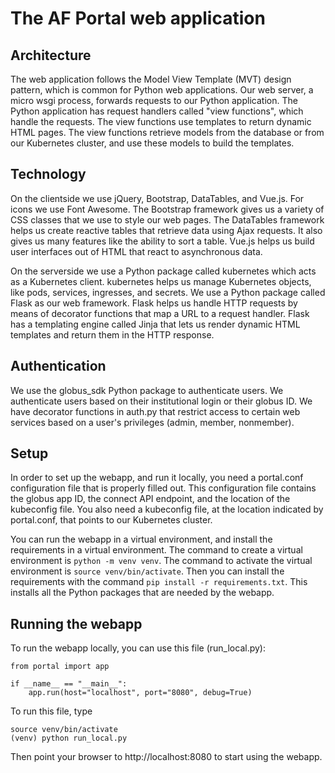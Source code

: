 # The AF Portal web application

## Architecture

The web application follows the Model View Template (MVT) design pattern, which is common for Python web applications. Our web server, a micro wsgi process, forwards requests to our Python application. The Python application has request handlers called "view functions", which handle the requests. The view functions use templates to return dynamic HTML pages. The view functions retrieve models from the database or from our Kubernetes cluster, and use these models to build the templates.

## Technology

On the clientside we use jQuery, Bootstrap, DataTables, and Vue.js. For icons we use Font Awesome. The Bootstrap framework gives us a variety of CSS classes that we use to style our web pages. The DataTables framework helps us create reactive tables that retrieve data using Ajax requests. It also gives us many features like the ability to sort a table. Vue.js helps us build user interfaces out of HTML that react to asynchronous data. 

On the serverside we use a Python package called kubernetes which acts as a Kubernetes client. kubernetes helps us manage Kubernetes objects, like pods, services, ingresses, and secrets. We use a Python package called Flask as our web framework. Flask helps us handle HTTP requests by means of decorator functions that map a URL to a request handler. Flask has a templating engine called Jinja that lets us render dynamic HTML templates and return them in the HTTP response.

## Authentication

We use the globus_sdk Python package to authenticate users. We authenticate users based on their institutional login or their globus ID. We have decorator functions in auth.py that restrict access to certain web services based on a user's privileges (admin, member, nonmember).

## Setup

In order to set up the webapp, and run it locally, you need a portal.conf configuration file that is properly filled out. This configuration file contains the globus app ID, the connect API endpoint, and the location of the kubeconfig file. You also need a kubeconfig file, at the location indicated by portal.conf, that points to our Kubernetes cluster.

You can run the webapp in a virtual environment, and install the requirements in a virtual environment. The command to create a virtual environment is `python -m venv venv`. The command to activate the virtual environment is `source venv/bin/activate`. Then you can install the requirements with the command `pip install -r requirements.txt`. This installs all the Python packages that are needed by the webapp.

## Running the webapp

To run the webapp locally, you can use this file (run_local.py):

    from portal import app

    if __name__ == "__main__":
        app.run(host="localhost", port="8080", debug=True)

To run this file, type

    source venv/bin/activate
    (venv) python run_local.py

Then point your browser to http://localhost:8080 to start using the webapp.